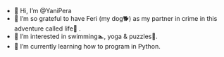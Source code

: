  
- 👋 Hi, I’m @YaniPera
- 💞 I’m so grateful to have Feri (my dog🐕) as my partner in crime in this adventure called life🙏 .  
- 👀 I’m interested in swimming🏊‍, yoga & puzzles🧩.
- 🌱 I’m currently learning how to program in Python.


